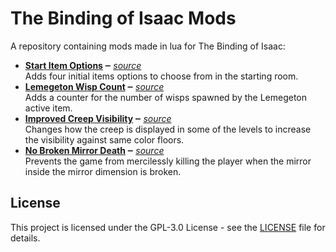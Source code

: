 # The Binding of Isaac Mods

A repository containing mods made in lua for The Binding of Isaac:

- **[Start Item Options](https://steamcommunity.com/sharedfiles/filedetails/?id=2817244186) ‒** *[source](start_item_options)*  
    Adds four initial items options to choose from in the starting room.
- **[Lemegeton Wisp Count](https://steamcommunity.com/sharedfiles/filedetails/?id=2966407131) ‒** *[source](lemegeton_wisp_count)*  
    Adds a counter for the number of wisps spawned by the Lemegeton active item.
- **[Improved Creep Visibility](https://steamcommunity.com/sharedfiles/filedetails/?id=2970129915) ‒** *[source](improved_creep_visibility)*  
    Changes how the creep is displayed in some of the levels to increase the visibility against same color floors.
- **[No Broken Mirror Death](https://steamcommunity.com/sharedfiles/filedetails/?id=2972317006) ‒** *[source](no_broken_mirror_death)*  
    Prevents the game from mercilessly killing the player when the mirror inside the mirror dimension is broken.

## License

This project is licensed under the GPL-3.0 License - see the [LICENSE](LICENSE) file for details.
